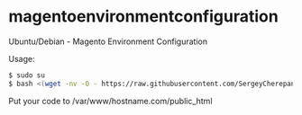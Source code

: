 magentoenvironmentconfiguration
===============================

Ubuntu/Debian - Magento Environment Configuration

Usage:

```bash
$ sudo su
$ bash <(wget -nv -O - https://raw.githubusercontent.com/SergeyCherepanov/magentoenvironmentconfiguration/master/install.sh)
```

Put your code to /var/www/hostname.com/public_html

